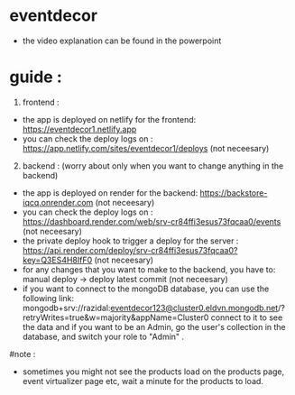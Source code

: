 # eventdecor
- the video explanation can be found in the powerpoint
# guide :

1. frontend :
- the app is deployed on netlify for the frontend: https://eventdecor1.netlify.app
- you can check the deploy logs on : https://app.netlify.com/sites/eventdecor1/deploys  (not neceesary)

2. backend :  (worry about only when you want to change anything in the backend)
- the app is deployed on render for the backend: https://backstore-iqcq.onrender.com  (not neceesary)
- you can check the deploy logs on : https://dashboard.render.com/web/srv-cr84ffi3esus73fqcaa0/events (not neceesary)
- the private deploy hook to trigger a deploy for the server : https://api.render.com/deploy/srv-cr84ffi3esus73fqcaa0?key=Q3ES4H8IfF0 (not neceesary)
- for any changes that you want to make to the backend, you have to: manual deploy -> deploy latest commit (not neceesary)
- if you want to connect to the mongoDB database, you can use the following link: mongodb+srv://razidal:eventdecor123@cluster0.eldvn.mongodb.net/?retryWrites=true&w=majority&appName=Cluster0   connect to it to see the data
and if you want to be an Admin, go the user's collection in the database, and switch your role to "Admin" .

#note :
- sometimes you might not see the products load on the products page, event virtualizer page etc, wait a minute for the products to load. 
